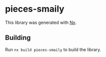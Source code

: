 # pieces-smaily

This library was generated with [Nx](https://nx.dev).

## Building

Run `nx build pieces-smaily` to build the library.
